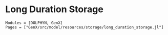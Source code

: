 # Long Duration Storage
```@autodocs
Modules = [DOLPHYN, GenX]
Pages = ["GenX/src/model/resources/storage/long_duration_storage.jl"]
```